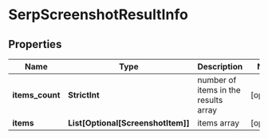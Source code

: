 # SerpScreenshotResultInfo


## Properties

| Name | Type | Description | Notes |
|------------ | ------------- | ------------- | -------------|
**items_count** | **StrictInt** | number of items in the results array |[optional]|
**items** | **List[Optional[ScreenshotItem]]** | items array |[optional]|